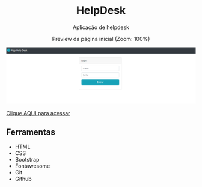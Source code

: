 <h1 align="center"> HelpDesk </h1>

<p align="center">Aplicação de helpdesk</p>

<p align="center">Preview da página inicial (Zoom: 100%)</p>
<img src="/public/HelpDesk-preview.png">

[Clique AQUI para acessar](https://nepht022.github.io/HelpDesk/)

## Ferramentas

- HTML
- CSS
- Bootstrap
- Fontawesome
- Git
- Github
